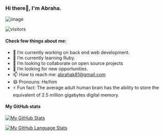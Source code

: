 ### Hi there👋, I'm Abraha.

                                 
![image](https://user-images.githubusercontent.com/75738563/177790717-fd93d05b-0756-4f45-8933-221f97df6fb3.png)

![visitors](https://visitor-badge.glitch.me/badge?page_id=75738563+AbrahaKahsay&left_color=gray&right_color=blue)

#### Check few things about me:

- 🔭 I’m currently working on back end web development.
- 🌱 I’m currently learning Ruby.
- 👯 I’m looking to collaborate on open source projects
- 🤔 I’m looking for new opportunities.
- 📫 How to reach me: abrahak81@gmail.com
- 😄 Pronouns: He/him
- ⚡ Fun fact: The average adult human brain has the ability to store the equivalent of 2.5 million gigabytes digital memory.

#### My GitHub stats
[![My GitHub Stats](https://github-readme-stats.vercel.app/api/?username=AbrahaKahsay&count_private=true&theme=tokyonight&showicons=true)]() 

[![My GitHub Language Stats](https://github-readme-stats.vercel.app/api/top-langs/?username=AbrahaKahsay&langs_count=6&theme=tokyonight)]()
